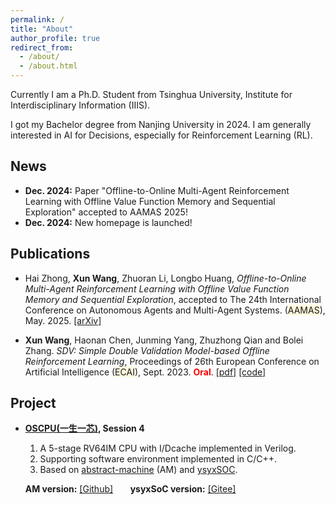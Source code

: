 ```yaml
---
permalink: /
title: "About"
author_profile: true
redirect_from: 
  - /about/
  - /about.html
---
```


Currently I am a Ph.D. Student from Tsinghua University, Institute for Interdisciplinary Information (IIIS).

I got my Bachelor degree from Nanjing University in 2024. I am generally interested in AI for Decisions, especially for Reinforcement Learning (RL).

News
------
- **Dec. 2024:** Paper "Offline-to-Online Multi-Agent Reinforcement Learning with Offline Value Function Memory and Sequential Exploration" accepted to AAMAS 2025!
- **Dec. 2024:** New homepage is launched!

Publications
------
- Hai Zhong, **Xun Wang**, Zhuoran Li, Longbo Huang, *Offline-to-Online Multi-Agent Reinforcement Learning with Offline Value Function Memory and Sequential Exploration*, accepted to The 24th International Conference on Autonomous Agents and Multi-Agent Systems. (<span style="background-color:#FFF8DC;">AAMAS</span>), May. 2025. [\[arXiv\]](https://arxiv.org/abs/2410.19450)

- **Xun Wang**, Haonan Chen, Junming Yang, Zhuzhong Qian and Bolei Zhang. *SDV: Simple Double Validation Model-based Offline Reinforcement Learning*, Proceedings of 26th European Conference on Artificial Intelligence (<span style="background-color:#FFF8DC;">ECAI</span>), Sept. 2023. <strong style="color: red;">Oral</strong>. [\[pdf\]](files/pdfs/sdv_ecai23.pdf) [\[code\]](https://github.com/Misakau/SDV)

Project
------
- **[OSCPU(一生一芯)](https://ysyx.oscc.cc/), Session 4**

  1. A 5-stage RV64IM CPU with I/Dcache implemented in Verilog.
  2. Supporting software environment implemented in C/C++.
  3. Based on [abstract-machine](https://github.com/NJU-ProjectN/abstract-machine) (AM) and [ysyxSOC](https://github.com/OSCPU/ysyxSoC/tree/ysyx4).
  
    **AM version:** [\[Github\]](https://github.com/Misakau/ysyx4) &nbsp; &nbsp; &nbsp; **ysyxSoC version:** [\[Gitee\]](https://gitee.com/misakau/ysyx4)

<!-- Selected Awards
------
- National Scholarship, by Ministry of Education of China, 2022 -->